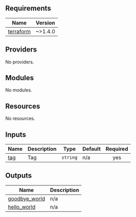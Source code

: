 <!-- BEGIN_TF_DOCS -->
<!-- markdownlint-disable MD041 -->

## Requirements

| Name                                                                     | Version |
| ------------------------------------------------------------------------ | ------- |
| <a name="requirement_terraform"></a> [terraform](#requirement_terraform) | ~>1.4.0 |

## Providers

No providers.

## Modules

No modules.

## Resources

No resources.

## Inputs

| Name                                       | Description | Type     | Default | Required |
| ------------------------------------------ | ----------- | -------- | ------- | :------: |
| <a name="input_tag"></a> [tag](#input_tag) | Tag         | `string` | n/a     |   yes    |

## Outputs

| Name                                                                       | Description |
| -------------------------------------------------------------------------- | ----------- |
| <a name="output_goodbye_world"></a> [goodbye_world](#output_goodbye_world) | n/a         |
| <a name="output_hello_world"></a> [hello_world](#output_hello_world)       | n/a         |

<!-- END_TF_DOCS -->
